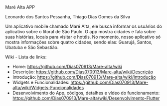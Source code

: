 Maré Alta APP

Leonardo dos Santos Pessanha, Thiago Dias Gomes da Silva

Um aplicativo mobile chamado Maré Alta, ele busca informar os usuários do aplicativo sobre o litoral de São Paulo. O app mostra cidades e fala sobre suas histórias, locais para visitar e hotéis. No momento, nosso aplicativo só mostra informações sobre quatro cidades, sendo elas: Guarujá, Santos, Ubatuba e São Sebastião.

Wiki - Lista de links:

  - Home: https://github.com/Dias070913/Mare-alta/wiki
  - Descrição: https://github.com/Dias070913/Mare-alta/wiki/Descrição
  - Introdução: https://github.com/Dias070913/Mare-alta/wiki/Introdução
  - Widgets e Funcionalidades: https://github.com/Dias070913/Mare-alta/wiki/Widgets-Funcionalidades
  - Desenvolvimento do App, códigos, detalhes e vídeo do funcionamento: https://github.com/Dias070913/Mare-alta/wiki/Desenvolvimento-Flutter

